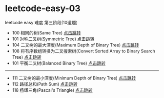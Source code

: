 # leetcode-easy-03

leetcode easy 难度 第三阶段(10道题)

* 100 相同的树(Same Tree) [点击跳转](./src/main/java/org/cdp/skill/leetcode/SameTree.java)
* 101 对称二叉树(Symmetric Tree) [点击跳转](./src/main/java/org/cdp/skill/leetcode/SymmetricTree.java)
* 104 二叉树的最大深度(Maximum Depth of Binary Tree) [点击跳转](./src/main/java/org/cdp/skill/leetcode/MaximumDepthOfBinaryTree.java)
* 108 将有序数组转换为二叉搜索树(Convert Sorted Array to Binary Search Tree) [点击跳转](./src/main/java/org/cdp/skill/leetcode/ConvertSortedArrayToBinarySearchTree.java)
* 101 平衡二叉树(Balanced Binary Tree) [点击跳转](./src/main/java/org/cdp/skill/leetcode/BalancedBinaryTree.java)

---

* 111 二叉树的最小深度(Minimum Depth of Binary Tree) [点击跳转](./src/main/java/org/cdp/skill/leetcode/MinimumDepthOfBinaryTree.java)
* 112 路径总和(Path Sum) [点击跳转](./src/main/java/org/cdp/skill/leetcode/PathSum.java)
* 118 杨辉三角(Pascal's Triangle) [点击跳转](./src/main/java/org/cdp/skill/leetcode/PascalsTriangle.java)
